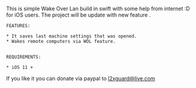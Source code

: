 This is simple Wake Over Lan build in swift with some help from internet :D for iOS users.
The project will be update with new feature .


    FEATURES:

    * It saves last machine settings that was opened.
	* Wakes remote computers via WOL feature.


    REQUIREMENTS:
    
    * iOS 11 +

If you like it you can donate via paypal to l2xguard@live.com
